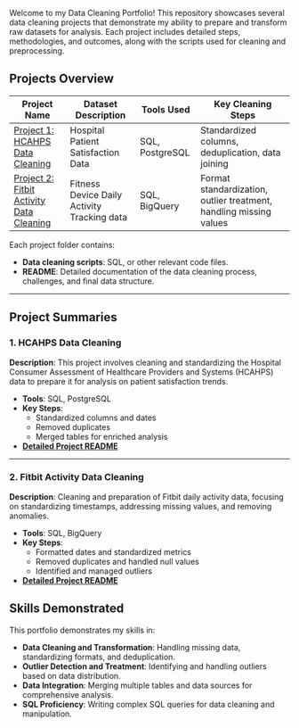 Welcome to my Data Cleaning Portfolio! This repository showcases several data cleaning projects that demonstrate my ability to prepare and transform raw datasets for analysis. Each project includes detailed steps, methodologies, and outcomes, along with the scripts used for cleaning and preprocessing.

## Projects Overview
| Project Name                  | Dataset Description                              | Tools Used               | Key Cleaning Steps                                 |
|-------------------------------|--------------------------------------------------|--------------------------|----------------------------------------------------|
| [Project 1: HCAHPS Data Cleaning](https://github.com/WenxiGu/Data-Cleaning-Portfolio/tree/main/HCAHPS_Data_Cleaning) | Hospital Patient Satisfaction Data | SQL, PostgreSQL          | Standardized columns, deduplication, data joining  |
| [Project 2: Fitbit Activity Data Cleaning](https://github.com/WenxiGu/Data-Cleaning-Portfolio/tree/main/Fitbit_Data_Cleaning) | Fitness Device Daily Activity Tracking data       | SQL, BigQuery            | Format standardization, outlier treatment, handling missing values |

Each project folder contains:
- **Data cleaning scripts**: SQL, or other relevant code files.
- **README**: Detailed documentation of the data cleaning process, challenges, and final data structure.

---

## Project Summaries

### 1. HCAHPS Data Cleaning
**Description**: This project involves cleaning and standardizing the Hospital Consumer Assessment of Healthcare Providers and Systems (HCAHPS) data to prepare it for analysis on patient satisfaction trends.

- **Tools**: SQL, PostgreSQL
- **Key Steps**:
  - Standardized columns and dates
  - Removed duplicates
  - Merged tables for enriched analysis
- **[Detailed Project README](https://github.com/WenxiGu/Data-Cleaning-Portfolio/blob/main/HCAHPS_Data_Cleaning/README.md)**

---

### 2. Fitbit Activity Data Cleaning
**Description**: Cleaning and preparation of Fitbit daily activity data, focusing on standardizing timestamps, addressing missing values, and removing anomalies.

- **Tools**: SQL, BigQuery
- **Key Steps**:
  - Formatted dates and standardized metrics
  - Removed duplicates and handled null values
  - Identified and managed outliers
- **[Detailed Project README](https://github.com/WenxiGu/Data-Cleaning-Portfolio/blob/main/Fitbit_Data_Cleaning/README.MD)**

## Skills Demonstrated

This portfolio demonstrates my skills in:
- **Data Cleaning and Transformation**: Handling missing data, standardizing formats, and deduplication.
- **Outlier Detection and Treatment**: Identifying and handling outliers based on data distribution.
- **Data Integration**: Merging multiple tables and data sources for comprehensive analysis.
- **SQL Proficiency**: Writing complex SQL queries for data cleaning and manipulation.

